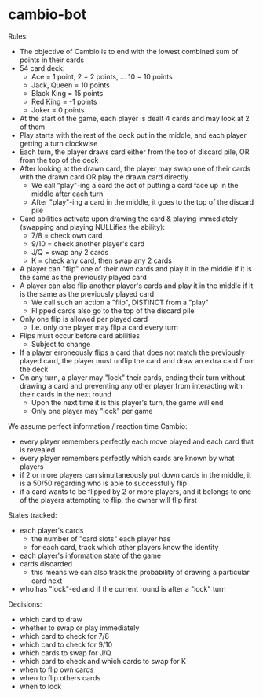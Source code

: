 # cambio-bot

Rules:
- The objective of Cambio is to end with the lowest combined sum of points in their cards
- 54 card deck:
    - Ace = 1 point, 2 = 2 points, ... 10 = 10 points
    - Jack, Queen = 10 points
    - Black King = 15 points
    - Red King = -1 points
    - Joker = 0 points
- At the start of the game, each player is dealt 4 cards and may look at 2 of them
- Play starts with the rest of the deck put in the middle, and each player getting a turn clockwise
- Each turn, the player draws card either from the top of discard pile, OR from the top of the deck
- After looking at the drawn card, the player may swap one of their cards with the drawn card OR play the drawn card directly
    - We call "play"-ing a card the act of putting a card face up in the middle after each turn
    - After "play"-ing a card in the middle, it goes to the top of the discard pile
- Card abilities activate upon drawing the card & playing immediately (swapping and playing NULLifies the ability):
    - 7/8 = check own card
    - 9/10 = check another player's card
    - J/Q = swap any 2 cards
    - K = check any card, then swap any 2 cards
- A player can "flip" one of their own cards and play it in the middle if it is the same as the previously played card
- A player can also flip another player's cards and play it in the middle if it is the same as the previously played card
    - We call such an action a "flip", DISTINCT from a "play"
    - Flipped cards also go to the top of the discard pile
- Only one flip is allowed per played card
    - I.e. only one player may flip a card every turn
- Flips must occur before card abilities
    - Subject to change
- If a player erroneously flips a card that does not match the previously played card, the player must unflip the card and draw an extra card from the deck
- On any turn, a player may "lock" their cards, ending their turn without drawing a card and preventing any other player from interacting with their cards in the next round
    - Upon the next time it is this player's turn, the game will end
    - Only one player may "lock" per game

We assume perfect information / reaction time Cambio:
- every player remembers perfectly each move played and each card that is revealed
- every player remembers perfectly which cards are known by what players
- if 2 or more players can simultaneously put down cards in the middle, it is a 50/50 regarding who is able to successfully flip
- if a card wants to be flipped by 2 or more players, and it belongs to one of the players attempting to flip, the owner will flip first

States tracked:
- each player's cards
    - the number of "card slots" each player has
    - for each card, track which other players know the identity
- each player's information state of the game
- cards discarded
    - this means we can also track the probability of drawing a particular card next
- who has "lock"-ed and if the current round is after a "lock" turn

Decisions:
- which card to draw
- whether to swap or play immediately
- which card to check for 7/8
- which card to check for 9/10
- which cards to swap for J/Q
- which card to check and which cards to swap for K
- when to flip own cards
- when to flip others cards
- when to lock